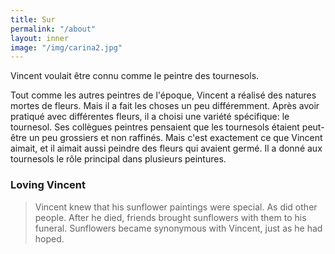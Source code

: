 ```yaml
---
title: Sur
permalink: "/about"
layout: inner
image: "/img/carina2.jpg"
---
```


Vincent voulait être connu comme le peintre des tournesols.

Tout comme les autres peintres de l'époque, Vincent a réalisé des natures mortes de fleurs. Mais il a fait les choses un peu différemment. Après avoir pratiqué avec différentes fleurs, il a choisi une variété spécifique: le tournesol. Ses collègues peintres pensaient que les tournesols étaient peut-être un peu grossiers et non raffinés. Mais c'est exactement ce que Vincent aimait, et il aimait aussi peindre des fleurs qui avaient germé. Il a donné aux tournesols le rôle principal dans plusieurs peintures.

### Loving Vincent

> Vincent knew that his sunflower paintings were special. As did other people. After he died, friends brought sunflowers with them to his funeral. Sunflowers became synonymous with Vincent, just as he had hoped.
